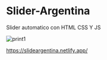 # Slider-Argentina 

Slider automatico con HTML CSS Y JS

![print1](https://user-images.githubusercontent.com/107809134/221742420-d92910f5-177f-4c3e-8af6-c2f77589abb2.jpg)

https://slideargentina.netlify.app/
